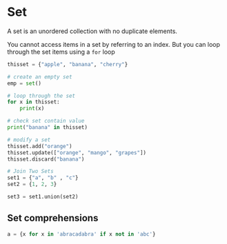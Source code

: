 # Set

A set is an unordered collection with no duplicate elements.

You cannot access items in a set by referring to an index. But you can loop through the set items using a `for` loop

```python
thisset = {"apple", "banana", "cherry"}

# create an empty set
emp = set()

# loop through the set
for x in thisset:
    print(x)

# check set contain value
print("banana" in thisset)

# modify a set
thisset.add("orange")
thisset.update(["orange", "mango", "grapes"])
thisset.discard("banana")

# Join Two Sets
set1 = {"a", "b" , "c"}
set2 = {1, 2, 3}

set3 = set1.union(set2)
```

## Set comprehensions

```python
a = {x for x in 'abracadabra' if x not in 'abc'}
```